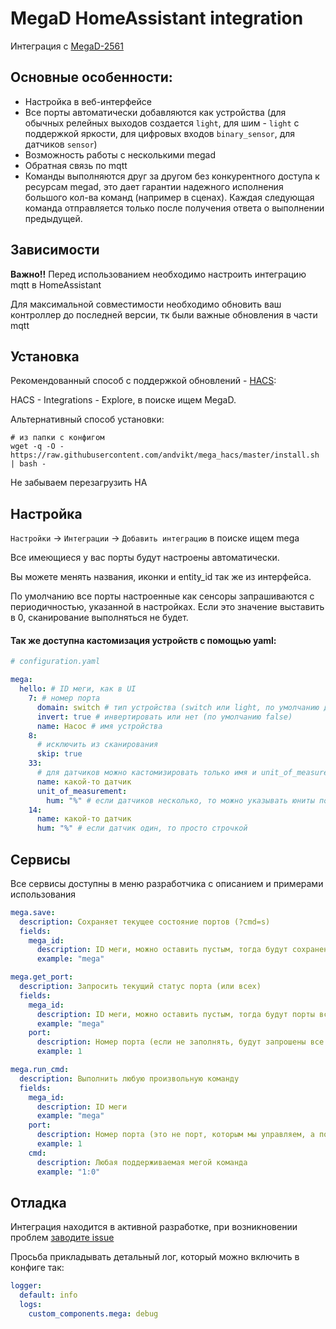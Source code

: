 # MegaD HomeAssistant integration

Интеграция с [MegaD-2561](https://www.ab-log.ru/smart-house/ethernet/megad-2561)

## Основные особенности:
- Настройка в веб-интерфейсе
- Все порты автоматически добавляются как устройства (для обычных релейных выходов создается 
  `light`, для шим - `light` с поддержкой яркости, для цифровых входов `binary_sensor`, для датчиков
  `sensor`)
- Возможность работы с несколькими megad
- Обратная связь по mqtt
- Команды выполняются друг за другом без конкурентного доступа к ресурсам megad, это дает гарантии надежного исполнения
  большого кол-ва команд (например в сценах). Каждая следующая команда отправляется только после получения ответа о
  выполнении предыдущей.

## Зависимости
**Важно!!** Перед использованием необходимо настроить интеграцию mqtt в HomeAssistant

Для максимальной совместимости необходимо обновить ваш контроллер до последней версии, тк были важные обновления в части
mqtt

## Установка
Рекомендованный способ с поддержкой обновлений - [HACS](https://hacs.xyz/docs/installation/installation):

HACS - Integrations - Explore, в поиске ищем MegaD. 

Альтернативный способ установки:
```shell
# из папки с конфигом
wget -q -O - https://raw.githubusercontent.com/andvikt/mega_hacs/master/install.sh | bash -
```
Не забываем перезагрузить HA

## Настройка
`Настройки` -> `Интеграции` -> `Добавить интеграцию` в поиске ищем mega

Все имеющиеся у вас порты будут настроены автоматически.

Вы можете менять названия, иконки и entity_id так же из интерфейса.

По умолчанию все порты настроенные как сенсоры запрашиваются с периодичностью, указанной в настройках. Если это значение
выставить в 0, сканирование выполняться не будет.

#### Так же доступна кастомизация устройств с помощью yaml:
```yaml
# configuration.yaml

mega:
  hello: # ID меги, как в UI 
    7: # номер порта
      domain: switch # тип устройства (switch или light, по умолчанию для цифровых выходов используется light)
      invert: true # инвертировать или нет (по умолчанию false)
      name: Насос # имя устройства
    8:
      # исключить из сканирования
      skip: true
    33:
      # для датчиков можно кастомизировать только имя и unit_of_measurement
      name: какой-то датчик
      unit_of_measurement:
        hum: "%" # если датчиков несколько, то можно указывать юниты по их ключам
    14:
      name: какой-то датчик
      hum: "%" # если датчик один, то просто строчкой
```

## Сервисы
Все сервисы доступны в меню разработчика с описанием и примерами использования
```yaml
mega.save:
  description: Сохраняет текущее состояние портов (?cmd=s)
  fields:
    mega_id:
      description: ID меги, можно оставить пустым, тогда будут сохранены все зарегистрированные меги
      example: "mega"

mega.get_port:
  description: Запросить текущий статус порта (или всех)
  fields:
    mega_id:
      description: ID меги, можно оставить пустым, тогда будут порты всех зарегистрированных мег
      example: "mega"
    port:
      description: Номер порта (если не заполнять, будут запрошены все порты сразу)
      example: 1

mega.run_cmd:
  description: Выполнить любую произвольную команду
  fields:
    mega_id:
      description: ID меги
      example: "mega"
    port:
      description: Номер порта (это не порт, которым мы управляем, а порт с которого шлем команду)
      example: 1
    cmd:
      description: Любая поддерживаемая мегой команда
      example: "1:0"
```

## Отладка
Интеграция находится в активной разработке, при возникновении проблем [заводите issue](https://github.com/andvikt/mega_hacs/issues/new/choose)

Просьба прикладывать детальный лог, который можно включить в конфиге так:
```yaml
logger:
  default: info
  logs:
    custom_components.mega: debug
```

